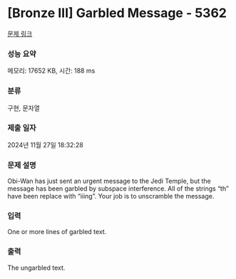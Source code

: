 # [Bronze III] Garbled Message - 5362 

[문제 링크](https://www.acmicpc.net/problem/5362) 

### 성능 요약

메모리: 17652 KB, 시간: 188 ms

### 분류

구현, 문자열

### 제출 일자

2024년 11월 27일 18:32:28

### 문제 설명

<p>Obi-Wan has just sent an urgent message to the Jedi Temple, but the message has been garbled by subspace interference. All of the strings “th” have been replace with “iiing”. Your job is to unscramble the message.</p>

### 입력 

 <p>One or more lines of garbled text.</p>

### 출력 

 <p>The ungarbled text.</p>

